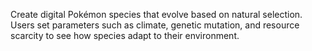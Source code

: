 Create digital Pokémon species that evolve based on natural selection. Users set parameters such as climate, genetic mutation, and resource scarcity to see how species adapt to their environment.
